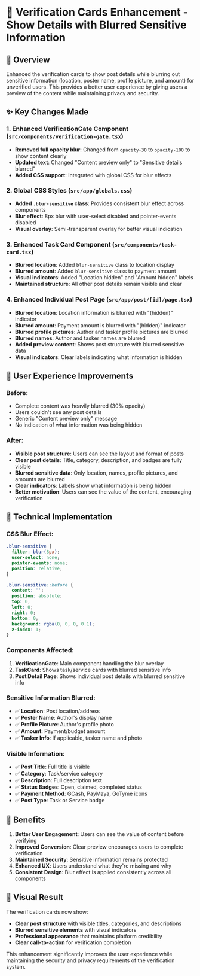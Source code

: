 # 🔐 **Verification Cards Enhancement - Show Details with Blurred Sensitive Information**

## 🎯 **Overview**

Enhanced the verification cards to show post details while blurring out sensitive information (location, poster name, profile picture, and amount) for unverified users. This provides a better user experience by giving users a preview of the content while maintaining privacy and security.

## ✨ **Key Changes Made**

### **1. Enhanced VerificationGate Component (`src/components/verification-gate.tsx`)**
- **Removed full opacity blur**: Changed from `opacity-30` to `opacity-100` to show content clearly
- **Updated text**: Changed "Content preview only" to "Sensitive details blurred"
- **Added CSS support**: Integrated with global CSS for blur effects

### **2. Global CSS Styles (`src/app/globals.css`)**
- **Added `.blur-sensitive` class**: Provides consistent blur effect across components
- **Blur effect**: 8px blur with user-select disabled and pointer-events disabled
- **Visual overlay**: Semi-transparent overlay for better visual indication

### **3. Enhanced Task Card Component (`src/components/task-card.tsx`)**
- **Blurred location**: Added `blur-sensitive` class to location display
- **Blurred amount**: Added `blur-sensitive` class to payment amount
- **Visual indicators**: Added "Location hidden" and "Amount hidden" labels
- **Maintained structure**: All other post details remain visible and clear

### **4. Enhanced Individual Post Page (`src/app/post/[id]/page.tsx`)**
- **Blurred location**: Location information is blurred with "(hidden)" indicator
- **Blurred amount**: Payment amount is blurred with "(hidden)" indicator
- **Blurred profile pictures**: Author and tasker profile pictures are blurred
- **Blurred names**: Author and tasker names are blurred
- **Added preview content**: Shows post structure with blurred sensitive data
- **Visual indicators**: Clear labels indicating what information is hidden

## 🎨 **User Experience Improvements**

### **Before:**
- Complete content was heavily blurred (30% opacity)
- Users couldn't see any post details
- Generic "Content preview only" message
- No indication of what information was being hidden

### **After:**
- **Visible post structure**: Users can see the layout and format of posts
- **Clear post details**: Title, category, description, and badges are fully visible
- **Blurred sensitive data**: Only location, names, profile pictures, and amounts are blurred
- **Clear indicators**: Labels show what information is being hidden
- **Better motivation**: Users can see the value of the content, encouraging verification

## 🔧 **Technical Implementation**

### **CSS Blur Effect:**
```css
.blur-sensitive {
  filter: blur(8px);
  user-select: none;
  pointer-events: none;
  position: relative;
}

.blur-sensitive::before {
  content: '';
  position: absolute;
  top: 0;
  left: 0;
  right: 0;
  bottom: 0;
  background: rgba(0, 0, 0, 0.1);
  z-index: 1;
}
```

### **Components Affected:**
1. **VerificationGate**: Main component handling the blur overlay
2. **TaskCard**: Shows task/service cards with blurred sensitive info
3. **Post Detail Page**: Shows individual post details with blurred sensitive info

### **Sensitive Information Blurred:**
- ✅ **Location**: Post location/address
- ✅ **Poster Name**: Author's display name
- ✅ **Profile Picture**: Author's profile photo
- ✅ **Amount**: Payment/budget amount
- ✅ **Tasker Info**: If applicable, tasker name and photo

### **Visible Information:**
- ✅ **Post Title**: Full title is visible
- ✅ **Category**: Task/service category
- ✅ **Description**: Full description text
- ✅ **Status Badges**: Open, claimed, completed status
- ✅ **Payment Method**: GCash, PayMaya, GoTyme icons
- ✅ **Post Type**: Task or Service badge

## 🚀 **Benefits**

1. **Better User Engagement**: Users can see the value of content before verifying
2. **Improved Conversion**: Clear preview encourages users to complete verification
3. **Maintained Security**: Sensitive information remains protected
4. **Enhanced UX**: Users understand what they're missing and why
5. **Consistent Design**: Blur effect is applied consistently across all components

## 📱 **Visual Result**

The verification cards now show:
- **Clear post structure** with visible titles, categories, and descriptions
- **Blurred sensitive elements** with visual indicators
- **Professional appearance** that maintains platform credibility
- **Clear call-to-action** for verification completion

This enhancement significantly improves the user experience while maintaining the security and privacy requirements of the verification system. 